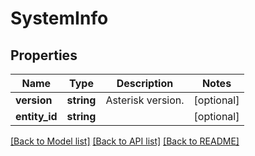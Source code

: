 # SystemInfo

## Properties
Name | Type | Description | Notes
------------ | ------------- | ------------- | -------------
**version** | **string** | Asterisk version. | [optional] 
**entity_id** | **string** |  | [optional] 

[[Back to Model list]](../README.md#documentation-for-models) [[Back to API list]](../README.md#documentation-for-api-endpoints) [[Back to README]](../README.md)


